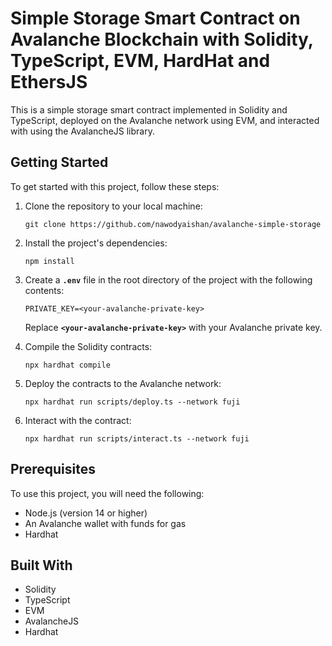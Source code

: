 # **Simple Storage Smart Contract on Avalanche Blockchain with Solidity, TypeScript, EVM, HardHat and EthersJS**

This is a simple storage smart contract implemented in Solidity and TypeScript, deployed on the Avalanche network using EVM, and interacted with using the AvalancheJS library.

## **Getting Started**

To get started with this project, follow these steps:

1. Clone the repository to your local machine:
    
    ```
    git clone https://github.com/nawodyaishan/avalanche-simple-storage
    ```
    
    
2. Install the project's dependencies:
    
    ```
    npm install
    ```
    
3. Create a **`.env`** file in the root directory of the project with the following contents:
    
    ```
    PRIVATE_KEY=<your-avalanche-private-key>
    ```
    
    Replace **`<your-avalanche-private-key>`** with your Avalanche private key.
    
4. Compile the Solidity contracts:
    
    ```
    npx hardhat compile
    ```
    
5. Deploy the contracts to the Avalanche network:
    
    ```
    npx hardhat run scripts/deploy.ts --network fuji
    ```
    
6. Interact with the contract:
    
    ```
    npx hardhat run scripts/interact.ts --network fuji
    ```
    

## **Prerequisites**

To use this project, you will need the following:

- Node.js (version 14 or higher)
- An Avalanche wallet with funds for gas
- Hardhat

## **Built With**

- Solidity
- TypeScript
- EVM
- AvalancheJS
- Hardhat
